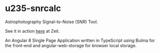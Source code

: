 # u235-snrcalc
Astrophotography Signal-to-Noise (SNR) Tool.

See it in action [here](https://snrcalc.now.sh) at Zeit.

An Angular 8 Single Page Application written in TypeScript
using Bulma for the front-end and angular-web-storage for browser
local storage.
